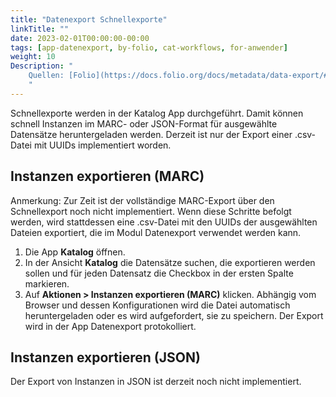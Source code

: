 ```yaml
---
title: "Datenexport Schnellexporte"
linkTitle: ""
date: 2023-02-01T00:00:00-00:00
tags: [app-datenexport, by-folio, cat-workflows, for-anwender]
weight: 10
Description: "
    Quellen: [Folio](https://docs.folio.org/docs/metadata/data-export/#quick-exports) & [GBV](https://info.gbv.de/display/FOLIOGBVEXTERN/Folio:+Datenexport+Schnellexporte)
    "
---
```


Schnellexporte werden in der Katalog App durchgeführt. Damit können schnell Instanzen im MARC- oder JSON-Format für ausgewählte Datensätze heruntergeladen werden. Derzeit ist nur der Export einer .csv-Datei mit UUIDs implementiert worden.

## Instanzen exportieren (MARC)

Anmerkung: Zur Zeit ist der vollständige MARC-Export über den Schnellexport noch nicht implementiert. Wenn diese Schritte befolgt werden, wird stattdessen eine .csv-Datei mit den UUIDs der ausgewählten Dateien exportiert, die im Modul Datenexport verwendet werden kann.

1.  Die App **Katalog** öffnen.
2.  In der Ansicht **Katalog** die Datensätze suchen, die exportieren werden sollen und für jeden Datensatz die Checkbox in der ersten Spalte markieren.
3.  Auf **Aktionen > Instanzen exportieren (MARC)** klicken. Abhängig vom Browser und dessen Konfigurationen wird die Datei automatisch heruntergeladen oder es wird aufgefordert, sie zu speichern. Der Export wird in der App Datenexport protokolliert.

## Instanzen exportieren (JSON)

Der Export von Instanzen in JSON ist derzeit noch nicht implementiert.
